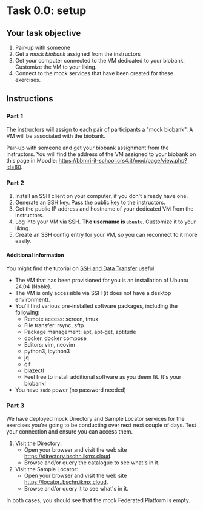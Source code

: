 # Task 0.0: setup

## Your task objective

1. Pair-up with someone
2. Get a *mock biobank* assigned from the instructors
4. Get your computer connected to the VM dedicated to your biobank.  Customize the VM to your liking.
5. Connect to the mock services that have been created for these exercises.



## Instructions

### Part 1
The instructors will assign to each pair of participants a "mock biobank".  A VM
will be associated with the biobank.

Pair-up with someone and get your biobank assignment from the instructors.
You will find the address of the VM assigned to your biobank on this page in
Moodle: <https://bbmri-it-school.crs4.it/mod/page/view.php?id=60>.


### Part 2
1. Install an SSH client on your computer, if you don't already have one.
2. Generate an SSH key.  Pass the public key to the instructors.
3. Get the public IP address and hostname of your dedicated VM from the
   instructors.
4. Log into your VM via SSH.  **The username is `ubuntu`**. Customize it to your liking.
5. Create an SSH config entry for your VM, so you can reconnect to it more easily.


#### Additional information

You might find the tutorial on [SSH and Data
Transfer](https://github.com/crs4/bbmri-it-school-tutorials/blob/main/09-remote-services/ssh-and-data-transfer.md)
useful.

* The VM that has been provisioned for you is an installation of Ubuntu 24.04 (Noble).
* The VM is only accessible via SSH (it does not have a desktop environment).
* You'll find various pre-installed software packages, including the following:
    + Remote access: screen, tmux
    + File transfer: rsync, sftp
    + Package management: apt, apt-get, aptitude
    + docker, docker compose
    + Editors: vim, neovim
    + python3, ipython3
    + jq
    + git
    + blazectl
    + Feel free to install additional software as you deem fit.  It's your biobank!
* You have `sudo` power (no password needed)


### Part 3

We have deployed mock Directory and Sample Locator services for the exercises
you're going to be conducting over next next couple of days. Test your
connection and ensure you can access them.

1. Visit the Directory:
    * Open your browser and visit the web site <https://directory.bschn.ikmx.cloud>.
    * Browse and/or query the catalogue to see what's in it.
2. Visit the Sample Locator:
    * Open your browser and visit the web site <https://locator..bschn.ikmx.cloud>.
    * Browse and/or query it to see what's in it.

In both cases, you should see that the mock Federated Platform is empty.
